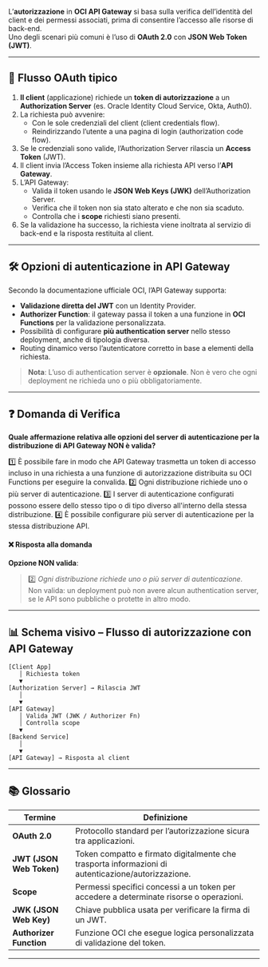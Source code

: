 L’**autorizzazione** in **OCI API Gateway** si basa sulla verifica dell’identità del client e dei permessi associati, prima di consentire l’accesso alle risorse di back-end.  
Uno degli scenari più comuni è l’uso di **OAuth 2.0** con **JSON Web Token (JWT)**.

---

## 🔐 Flusso OAuth tipico

1. **Il client** (applicazione) richiede un **token di autorizzazione** a un **Authorization Server** (es. Oracle Identity Cloud Service, Okta, Auth0).
2. La richiesta può avvenire:
    - Con le sole credenziali del client (client credentials flow).
    - Reindirizzando l’utente a una pagina di login (authorization code flow).
3. Se le credenziali sono valide, l’Authorization Server rilascia un **Access Token** (JWT).
4. Il client invia l’Access Token insieme alla richiesta API verso l’**API Gateway**.
5. L’API Gateway:
    - Valida il token usando le **JSON Web Keys (JWK)** dell’Authorization Server.
    - Verifica che il token non sia stato alterato e che non sia scaduto.
    - Controlla che i **scope** richiesti siano presenti.
6. Se la validazione ha successo, la richiesta viene inoltrata al servizio di back-end e la risposta restituita al client.

---

## 🛠 Opzioni di autenticazione in API Gateway

Secondo la documentazione ufficiale OCI, l’API Gateway supporta:

- **Validazione diretta del JWT** con un Identity Provider.
- **Authorizer Function**: il gateway passa il token a una funzione in **OCI Functions** per la validazione personalizzata.
- Possibilità di configurare **più authentication server** nello stesso deployment, anche di tipologia diversa.
- Routing dinamico verso l’autenticatore corretto in base a elementi della richiesta.

> **Nota**: L’uso di authentication server è **opzionale**. Non è vero che ogni deployment ne richieda uno o più obbligatoriamente.

---

## ❓ Domanda di Verifica

**Quale affermazione relativa alle opzioni del server di autenticazione per la distribuzione di API Gateway NON è valida?**

1️⃣ È possibile fare in modo che API Gateway trasmetta un token di accesso incluso in una richiesta a una funzione di autorizzazione distribuita su OCI Functions per eseguire la convalida.
2️⃣ Ogni distribuzione richiede uno o più server di autenticazione.
3️⃣ I server di autenticazione configurati possono essere dello stesso tipo o di tipo diverso all'interno della stessa distribuzione.
4️⃣ È possibile configurare più server di autenticazione per la stessa distribuzione API.

#### ❌ Risposta alla domanda

**Opzione NON valida**:

>2️⃣ _Ogni distribuzione richiede uno o più server di autenticazione._  
>     Non valida: un deployment può non avere alcun authentication server, se le API sono pubbliche o protette in altro modo.

---

## 📊 Schema visivo – Flusso di autorizzazione con API Gateway

```
[Client App]
   │ Richiesta token
   ▼
[Authorization Server] → Rilascia JWT
   │
   ▼
[API Gateway]
   │ Valida JWT (JWK / Authorizer Fn)
   │ Controlla scope
   ▼
[Backend Service]
   │
   ▼
[API Gateway] → Risposta al client
```

---

## 📚 Glossario

|Termine|Definizione|
|---|---|
|**OAuth 2.0**|Protocollo standard per l’autorizzazione sicura tra applicazioni.|
|**JWT (JSON Web Token)**|Token compatto e firmato digitalmente che trasporta informazioni di autenticazione/autorizzazione.|
|**Scope**|Permessi specifici concessi a un token per accedere a determinate risorse o operazioni.|
|**JWK (JSON Web Key)**|Chiave pubblica usata per verificare la firma di un JWT.|
|**Authorizer Function**|Funzione OCI che esegue logica personalizzata di validazione del token.|

---
